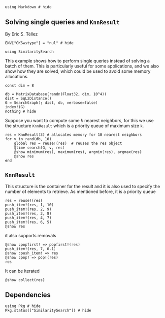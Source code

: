 <!--This file was generated, do not modify it.-->
````julia:ex1
using Markdown # hide
````

## Solving single queries and `KnnResult`
By Eric S. Téllez

````julia:ex2
ENV["GKSwstype"] = "nul" # hide

using SimilaritySearch
````

This example shows how to perform single queries instead of solving a batch of them.
This is particularly useful for some applications, and we also show how they are solved,
which could be used to avoid some memory allocations.

````julia:ex3
const dim = 8

db = MatrixDatabase(randn(Float32, dim, 10^4))
dist = SqL2Distance()
G = SearchGraph(; dist, db, verbose=false)
index!(G)
nothing # hide
````

Suppose you want to compute some $k$ nearest neighbors, for this we use the structure
`KnnResult` which is a priority queue of maximum size `k`.

````julia:ex4
res = KnnResult(3) # allocates memory for 10 nearest neighbors
for v in rand(db, 10)
    global res = reuse!(res)  # reuses the res object
    @time search(G, v, res)
    @show minimum(res), maximum(res), argmin(res), argmax(res)
    @show res
end
````

## `KnnResult`
This structure is the container for the result and it is also used to specify the number
of elements to retrieve. As mentioned before, it is a priority queue

````julia:ex5
res = reuse!(res)
push_item!(res, 1, 10)
push_item!(res, 2, 9)
push_item!(res, 3, 8)
push_item!(res, 4, 7)
push_item!(res, 6, 5)
@show res
````

it also supports removals

````julia:ex6
@show :popfirst! => popfirst!(res)
push_item!(res, 7, 0.1)
@show :push_item! => res
@show :pop! => pop!(res)
res
````

It can be iterated

````julia:ex7
@show collect(res)
````

## Dependencies

````julia:ex8
using Pkg # hide
Pkg.status(["SimilaritySearch"]) # hide
````

